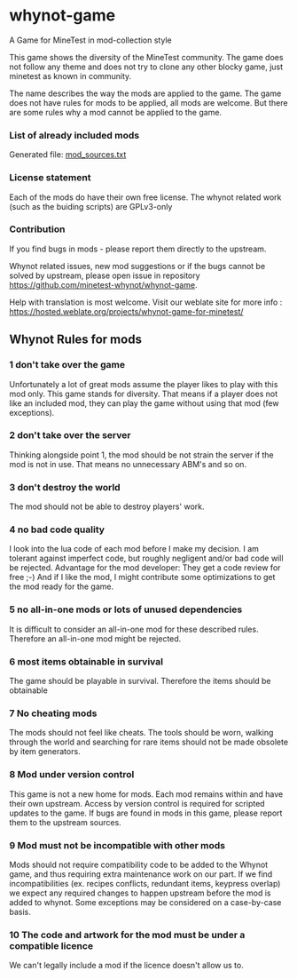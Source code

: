 # whynot-game

A Game for MineTest in mod-collection style

This game shows the diversity of the MineTest community. The game does not follow any theme and does not try to clone any other blocky game, just minetest as known in community.

The name describes the way the mods are applied to the game. The game does not have rules for mods to be applied, all mods are welcome. But there are some rules why a mod cannot be applied to the game.

### List of already included mods

Generated file: [mod_sources.txt](https://github.com/minetest-whynot/whynot-game/blob/master/mod_sources.txt)

### License statement

Each of the mods do have their own free license.
The whynot related work (such as the buiding scripts) are GPLv3-only

### Contribution

If you find bugs in mods - please report them directly to the upstream.

Whynot related issues, new mod suggestions or if the bugs cannot be solved by upstream, please open issue in repository https://github.com/minetest-whynot/whynot-game.

Help with translation is most welcome. Visit our weblate site for more info : https://hosted.weblate.org/projects/whynot-game-for-minetest/

## Whynot Rules for mods

### 1 don't take over the game

<span id="1-no-take-over-the-game"></span>

Unfortunately a lot of great mods assume the player likes to play with this mod only. This game stands for diversity. That means if a player does not like an included mod, they can play the game without using that mod (few exceptions).

### 2 don't take over the server

<span id="2-no-take-over-the-server"></span>

Thinking alongside point 1, the mod should be not strain the server if the mod is not in use. That means no unnecessary ABM's and so on.

### 3 don't destroy the world

<span id="3-no-destroy-the-world"></span>

The mod should not be able to destroy players' work.

### 4 no bad code quality

I look into the lua code of each mod before I make my decision. I am tolerant against imperfect code, but roughly negligent and/or bad code will be rejected. Advantage for the mod developer: They get a code review for free ;-) And if I like the mod, I might contribute some optimizations to get the mod ready for the game.

### 5 no all-in-one mods or lots of unused dependencies

<span id="5-no-all-in-one-mods-and-lot-of-unused-dependencies"></span>

It is difficult to consider an all-in-one mod for these described rules. Therefore an all-in-one mod might be rejected.

### 6 most items obtainable in survival

The game should be playable in survival. Therefore the items should be obtainable

### 7 No cheating mods

The mods should not feel like cheats. The tools should be worn, walking through the world and searching for rare items should not be made obsolete by item generators.

### 8 Mod under version control

This game is not a new home for mods. Each mod remains within and have their own upstream. Access by version control is required for scripted updates to the game. If bugs are found in mods in this game, please report them to the upstream sources.

### 9 Mod must not be incompatible with other mods

Mods should not require compatibility code to be added to the Whynot game, and thus requiring extra maintenance work on our part. If we find incompatibilities (ex. recipes conflicts, redundant items, keypress overlap) we expect any required changes to happen upstream before the mod is added to whynot. Some exceptions may be considered on a case-by-case basis.

### 10 The code and artwork for the mod must be under a compatible licence

We can't legally include a mod if the licence doesn't allow us to.
